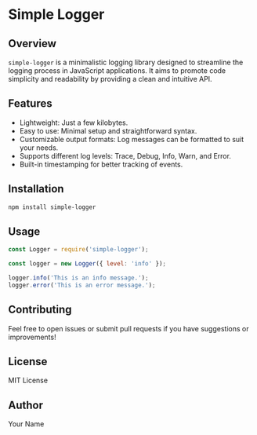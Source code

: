 # Simple Logger

## Overview
`simple-logger` is a minimalistic logging library designed to streamline the logging process in JavaScript applications. It aims to promote code simplicity and readability by providing a clean and intuitive API.

## Features
- Lightweight: Just a few kilobytes.
- Easy to use: Minimal setup and straightforward syntax.
- Customizable output formats: Log messages can be formatted to suit your needs.
- Supports different log levels: Trace, Debug, Info, Warn, and Error.
- Built-in timestamping for better tracking of events.

## Installation
```bash
npm install simple-logger
```

## Usage
```javascript
const Logger = require('simple-logger');

const logger = new Logger({ level: 'info' });

logger.info('This is an info message.');
logger.error('This is an error message.');
```

## Contributing
Feel free to open issues or submit pull requests if you have suggestions or improvements!

## License
MIT License

## Author
Your Name
